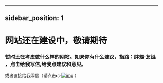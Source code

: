 <!--
 * @Author: onmyoji onmyoji@qq.com
 * @Date: 2023-03-21 14:28:02
 * @LastEditors: onmyoji onmyoji@qq.com
 * @LastEditTime: 2023-04-25 10:15:12
 * @FilePath: \nahida-cn\docs\intro.md
 * @Description: 这是默认设置,请设置`customMade`, 打开koroFileHeader查看配置 进行设置: https://github.com/OBKoro1/koro1FileHeader/wiki/%E9%85%8D%E7%BD%AE
-->
---
sidebar_position: 1
---

# 网站还在建设中，敬请期待

###  暂时还在考虑做什么样的网站。如果你有什么建议，指路：[胖螺·友链](https://blog.luomoe.com/blog/links) ，点击给我写信,给我点建议和意见。
或者直接给我写信（请点击👉[![img](http://rescdn.qqmail.com/zh_CN/htmledition/images/function/qm_open/ico_mailme_01.png)](mailto:i@lyyousa.com) ）